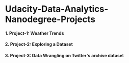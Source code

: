 # Udacity-Data-Analytics-Nanodegree-Projects
#### 1. Project-1: Weather Trends
#### 2. Project-2: Exploring a Dataset
#### 3. Project-3: Data Wrangling on Twitter's archive dataset

